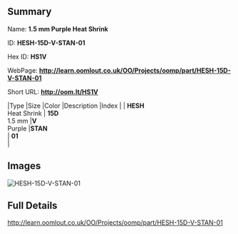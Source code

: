 

## Summary
 
Name: __1.5 mm Purple Heat Shrink__

ID: __HESH-15D-V-STAN-01__

Hex ID: __HS1V__

WebPage: __http://learn.oomlout.co.uk/OO/Projects/oomp/part/HESH-15D-V-STAN-01__

Short URL: __http://oom.lt/HS1V__


|Type   |Size   |Color   |Description   |Index   |
| __HESH__ <br>Heat Shrink  | __15D__<br>1.5 mm   |__V__<br>Purple    |__STAN__<br>    | __01__<br>  |


## Images
![HESH-15D-V-STAN-01](http://oomlout.com/oomp-gen/parts/HESH-15D-V-STAN-01/HESH-15D-V-STAN-01_420.jpg)

## Full Details

 http://learn.oomlout.co.uk/OO/Projects/oomp/part/HESH-15D-V-STAN-01


